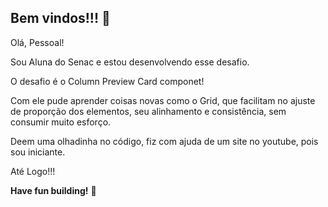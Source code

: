 
## Bem vindos!!! 👋

Olá, Pessoal!

Sou Aluna do Senac e estou desenvolvendo esse desafio.

O desafio é o Column Preview Card componet!

Com ele pude aprender coisas novas como o Grid, que facilitam no ajuste de proporção dos elementos, seu alinhamento e consistência, sem consumir muito esforço.

Deem uma olhadinha no código, fiz com ajuda de um site no youtube, pois sou iniciante.

Até Logo!!!

**Have fun building!** 🚀
